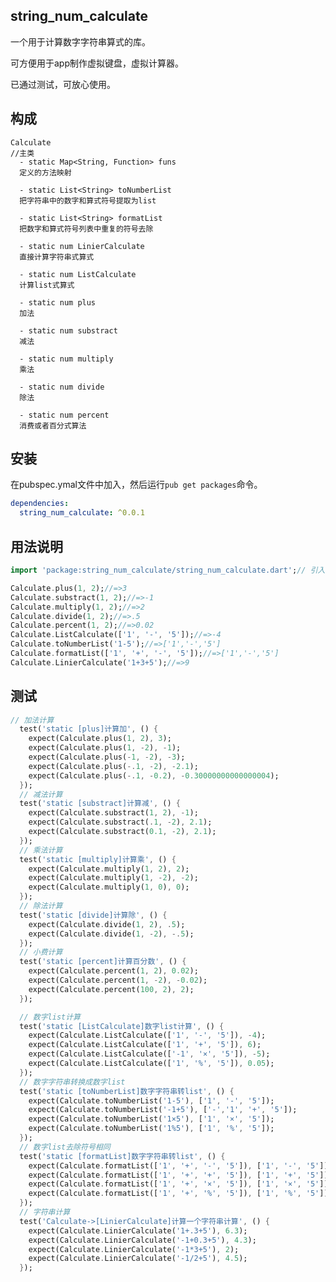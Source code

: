 ## string_num_calculate

一个用于计算数字字符串算式的库。

可方便用于app制作虚拟键盘，虚拟计算器。

已通过测试，可放心使用。

## 构成
    
    Calculate
    //主类
      - static Map<String, Function> funs
      定义的方法映射

      - static List<String> toNumberList
      把字符串中的数字和算式符号提取为list
      
      - static List<String> formatList
      把数字和算式符号列表中重复的符号去除

      - static num LinierCalculate
      直接计算字符串式算式

      - static num ListCalculate
      计算list式算式

      - static num plus
      加法

      - static num substract
      减法

      - static num multiply
      乘法
      
      - static num divide
      除法

      - static num percent
      消费或者百分式算法

## 安装

在pubspec.ymal文件中加入，然后运行`pub get packages`命令。

```yaml
dependencies:
  string_num_calculate: ^0.0.1
```

## 用法说明

```dart
import 'package:string_num_calculate/string_num_calculate.dart';// 引入

Calculate.plus(1, 2);//=>3
Calculate.substract(1, 2);//=>-1
Calculate.multiply(1, 2);//=>2
Calculate.divide(1, 2);//=>.5
Calculate.percent(1, 2);//=>0.02
Calculate.ListCalculate(['1', '-', '5']);//=>-4
Calculate.toNumberList('1-5');//=>['1','-','5']
Calculate.formatList(['1', '+', '-', '5']);//=>['1','-','5']
Calculate.LinierCalculate('1+3+5');//=>9
```

## 测试
```dart
// 加法计算
  test('static [plus]计算加', () {
    expect(Calculate.plus(1, 2), 3);
    expect(Calculate.plus(1, -2), -1);
    expect(Calculate.plus(-1, -2), -3);
    expect(Calculate.plus(-.1, -2), -2.1);
    expect(Calculate.plus(-.1, -0.2), -0.30000000000000004);
  });
  // 减法计算
  test('static [substract]计算减', () {
    expect(Calculate.substract(1, 2), -1);
    expect(Calculate.substract(.1, -2), 2.1);
    expect(Calculate.substract(0.1, -2), 2.1);
  });
  // 乘法计算
  test('static [multiply]计算乘', () {
    expect(Calculate.multiply(1, 2), 2);
    expect(Calculate.multiply(1, -2), -2);
    expect(Calculate.multiply(1, 0), 0);
  });
  // 除法计算
  test('static [divide]计算除', () {
    expect(Calculate.divide(1, 2), .5);
    expect(Calculate.divide(1, -2), -.5);
  });
  // 小费计算
  test('static [percent]计算百分数', () {
    expect(Calculate.percent(1, 2), 0.02);
    expect(Calculate.percent(1, -2), -0.02);
    expect(Calculate.percent(100, 2), 2);
  });

  // 数字list计算
  test('static [ListCalculate]数字list计算', () {
    expect(Calculate.ListCalculate(['1', '-', '5']), -4);
    expect(Calculate.ListCalculate(['1', '+', '5']), 6);
    expect(Calculate.ListCalculate(['-1', '×', '5']), -5);
    expect(Calculate.ListCalculate(['1', '%', '5']), 0.05);
  });
  // 数字字符串转换成数字list
  test('static [toNumberList]数字字符串转list', () {
    expect(Calculate.toNumberList('1-5'), ['1', '-', '5']);
    expect(Calculate.toNumberList('-1+5'), ['-','1', '+', '5']);
    expect(Calculate.toNumberList('1×5'), ['1', '×', '5']);
    expect(Calculate.toNumberList('1%5'), ['1', '%', '5']);
  });
  // 数字list去除符号相同
  test('static [formatList]数字字符串转list', () {
    expect(Calculate.formatList(['1', '+', '-', '5']), ['1', '-', '5']);
    expect(Calculate.formatList(['1', '+', '+', '5']), ['1', '+', '5']);
    expect(Calculate.formatList(['1', '+', '×', '5']), ['1', '×', '5']);
    expect(Calculate.formatList(['1', '+', '%', '5']), ['1', '%', '5']);
  });
  // 字符串计算
  test('Calculate->[LinierCalculate]计算一个字符串计算', () {
    expect(Calculate.LinierCalculate('1+.3+5'), 6.3);
    expect(Calculate.LinierCalculate('-1+0.3+5'), 4.3);
    expect(Calculate.LinierCalculate('-1*3+5'), 2);
    expect(Calculate.LinierCalculate('-1/2+5'), 4.5);
  });
```